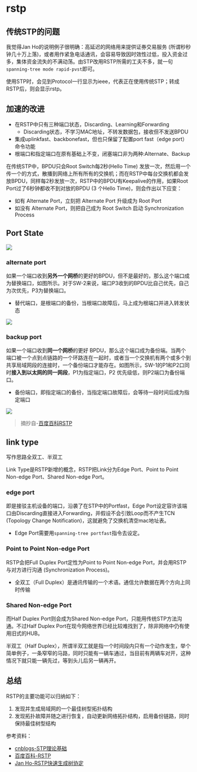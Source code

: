 # rstp

## 传统STP的问题

我觉得Jan Ho的说明例子很明确：高延迟的网络用来提供证券交易服务 (所谓秒秒钟几十万上落)，或者用作紧急电话通讯，会容易导致因时效性过低，投入资金过多，集体资金流失的不满动荡。由STP改用RSTP所需的工夫不多，就一句`spanning-tree mode rapid-pvst`即可。

使用STP时，会见到Protocol一行显示为ieee，代表正在使用传统STP；转成RSTP后，则会显示rstp。


## 加速的改进

* 在RSTP中只有三种端口状态，Discarding、Learning和Forwarding
  * Discarding状态，不学习MAC地址，不转发数据包，接收但不发送BPDU
* 集成uplinkfast、backbonefast，但也只保留了配置port fast（edge port）命令功能
* 根端口和指定端口在原有基础上不变，闭塞端口非为两种:Alternate、Backup


在传统STP中，BPDU只会Root Switch每2秒(Hello Time) 发放一次，然后用一个传一个的方式，散播到网络上所有所有的交换机；而在RSTP中每台交换机都会发放BPDU，同样每2秒发放一次，RSTP中的BPDU有Keepalive的作用，如果Root Port过了6秒钟都收不到对放的BPDU (3 个Hello Time)，则会作出以下应变：

* 如有 Alternate Port，立刻把 Alternate Port 升级成为 Root Port
* 如没有 Alternate Port，则把自己成为 Root Switch 启动 Synchronization Process

## Port State

![](https://i.postimg.cc/85dbWyM2/81223.png)

### alternate port

如果一个端口收到**另外一个网桥**的更好的BPDU，但不是最好的，那么这个端口成为替换端口，如图所示。对于SW-2来说，端口P3收到的BPDU比自己优先，自己为次优先，P3为替换端口。

* 替代端口，是根端口的备份，当根端口故障后，马上成为根端口并进入转发状态

![](https://i.postimg.cc/h4y9RxQ6/460d.jpg)

### backup port

如果一个端口收到**同一个网桥**的更好 BPDU，那么这个端口成为备份端。当两个端口被一个点到点链路的一个环路连在一起时，或者当一个交换机有两个或多个到共享局域网段的连接时，一个备份端口才能存在。如图所示，SW-1的P1和P2口同时**接入到以太网的同一网段**，P1为指定端口，P2 优先级低，则P2端口为备份端口。

* 备份端口，即指定端口的备份，当指定端口故障后，会等待一段时间后成为指定端口

![](https://i.postimg.cc/5Np81RKx/a15.jpg)

> 摘抄自-[百度百科RSTP](https://baike.baidu.com/item/RSTP)

## link type

写作思路全双工、半双工

Link Type是RSTP新增的概念，RSTP把Link分为Edge Port、Point to Point Non-edge Port、Shared Non-edge Port。

### edge port

即是接驳主机设备的端口，沿袭了在STP中的Portfast，Edge Port设定容许该端口由Discarding直接进入Forwarding，并假设不会引致Loop而不产生TCN (Topology Change Notification)，这就避免了交换机清空mac地址表。

* Edge Port需要用`spanning-tree portfast`指令去设定。

### Point to Point Non-edge Port

RSTP会把Full Duplex Port定性为Point to Point Non-edge Port，并会用RSTP与对方进行沟通 (Synchronization Process)。

* 全双工（Full Duplex）是通讯传输的一个术语。通信允许数据在两个方向上同时传输

### Shared Non-edge Port

而Half Duplex Port则会成为Shared Non-edge Port，只能用传统STP方法沟通。不过Half Duplex Port在现今网络世界已经比较难找到了，除非网络中仍有使用旧式的HUB。

半双工（Half Duplex），所谓半双工就是指一个时间段内只有一个动作发生，举个简单例子，一条窄窄的马路，同时只能有一辆车通过，当目前有两辆车对开，这种情况下就只能一辆先过，等到头儿后另一辆再开。

## 总结

RSTP的主要功能可以归纳如下：

1. 发现并生成局域网的一个最佳树型拓扑结构
2. 发现拓扑故障并随之进行恢复，自动更新网络拓扑结构，启用备份链路，同时保持最佳树型结构

参考资料：

* [cnblogs-STP理论基础](https://www.cnblogs.com/diyudewudao/p/11773535.html)
* [百度百科-RSTP](https://baike.baidu.com/item/RSTP)
* [Jan Ho-RSTP快速生成树协定](https://www.jannet.hk/zh-Hans/post/rapid-spanning-tree-protocol-rstp)


